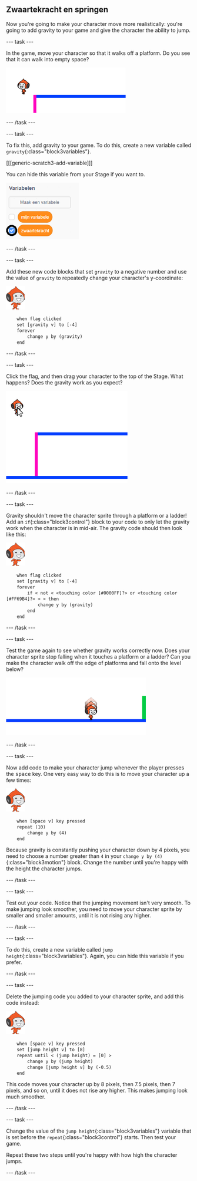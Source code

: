 ## Zwaartekracht en springen

Now you're going to make your character move more realistically: you're going to add gravity to your game and give the character the ability to jump.

\--- task \---

In the game, move your character so that it walks off a platform. Do you see that it can walk into empty space?

![screenshot](images/dodge-no-gravity.png)

\--- /task \---

\--- task \---

To fix this, add gravity to your game. To do this, create a new variable called `gravity`{:class="block3variables"}.

[[[generic-scratch3-add-variable]]]

You can hide this variable from your Stage if you want to.

![screenshot](images/dodge-gravity-annotated.png)

\--- /task \---

\--- task \---

Add these new code blocks that set `gravity` to a negative number and use the value of `gravity` to repeatedly change your character's y-coordinate:

![pico walking sprite](images/pico_walking_sprite.png)

```blocks3
    when flag clicked
    set [gravity v] to [-4]
    forever
        change y by (gravity)
    end
```

\--- /task \---

\--- task \---

Click the flag, and then drag your character to the top of the Stage. What happens? Does the gravity work as you expect?

![screenshot](images/dodge-gravity-drag.png)

\--- /task \---

\--- task \---

Gravity shouldn't move the character sprite through a platform or a ladder! Add an `if`{:class="block3control"} block to your code to only let the gravity work when the character is in mid-air. The gravity code should then look like this:

![pico walking sprite](images/pico_walking_sprite.png)

```blocks3
    when flag clicked
    set [gravity v] to [-4]
    forever
        if < not < <touching color [#0000FF]?> or <touching color [#FF69B4]?> > > then
            change y by (gravity)
        end
    end
```

\--- /task \---

\--- task \---

Test the game again to see whether gravity works correctly now. Does your character sprite stop falling when it touches a platform or a ladder? Can you make the character walk off the edge of platforms and fall onto the level below?

![screenshot](images/dodge-gravity-test.png)

\--- /task \---

\--- task \---

Now add code to make your character jump whenever the player presses the <kbd>space</kbd> key. One very easy way to do this is to move your character up a few times:

![pico walking sprite](images/pico_walking_sprite.png)

```blocks3
    when [space v] key pressed
    repeat (10)
        change y by (4)
    end
```

Because gravity is constantly pushing your character down by 4 pixels, you need to choose a number greater than `4` in your `change y by (4)`{:class="block3motion"} block. Change the number until you're happy with the height the character jumps.

\--- /task \---

\--- task \---

Test out your code. Notice that the jumping movement isn't very smooth. To make jumping look smoother, you need to move your character sprite by smaller and smaller amounts, until it is not rising any higher.

\--- /task \---

\--- task \---

To do this, create a new variable called `jump height`{:class="block3variables"}. Again, you can hide this variable if you prefer.

\--- /task \---

\--- task \---

Delete the jumping code you added to your character sprite, and add this code instead:

![pico walking sprite](images/pico_walking_sprite.png)

```blocks3
    when [space v] key pressed
    set [jump height v] to [8]
    repeat until < (jump height) = [0] >
        change y by (jump height)
        change [jump height v] by (-0.5)
    end
```

This code moves your character up by 8 pixels, then 7.5 pixels, then 7 pixels, and so on, until it does not rise any higher. This makes jumping look much smoother.

\--- /task \---

\--- task \---

Change the value of the `jump height`{:class="block3variables"} variable that is set before the `repeat`{:class="block3control"} starts. Then test your game.

Repeat these two steps until you're happy with how high the character jumps.

\--- /task \---